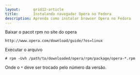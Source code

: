 ```yaml
---
layout:      grid12-article
title:       Instalando navegador Opera no Fedora
description: Aprenda como instalar browser Opera no Fedora
---
```



Baixar o pacot rpm no site do opera

	http://www.opera.com/download/guide/?os=linux


Executar o arquivo

	# rpm -Uvh /path/to/downloaded/opera/rpm/package/opera-*.rpm

Onde o `*` deve ser trocado pelo número da versão.
